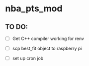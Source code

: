 # nba_pts_mod

## TO DO:
- [ ] Get C++ compiler working for renv
- [ ] scp best_fit object to raspberry pi
- [ ] set up cron job


